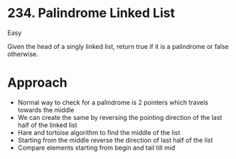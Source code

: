 # 234. Palindrome Linked List

Easy

Given the head of a singly linked list, return true if it is a palindrome  or false otherwise.

# Approach
- Normal way to check for a palindrome is 2 pointers which travels towards the middle
- We can create the same by reversing the pointing direction of the last half of the linked list
- Hare and tortoise algorithm to find the middle of the list
- Starting from the middle reverse the direction of last half of the list
- Compare elements starting from begin and tail till mid